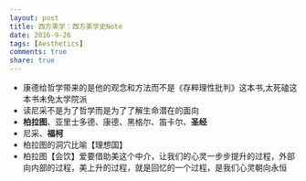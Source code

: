 ```yaml
---
layout: post
title: 西方美学：西方美学史Note
date: 2016-9-26
tags: [Aesthetics]
comments: true
share: true
---
```


- 康德给哲学带来的是他的观念和方法而不是《存粹理性批判》这本书,太死磕这本书未免太学院派
- 读尼采不是为了哲学而是为了了解生命潜在的面向
- **柏拉图**、亚里士多德、康德、黑格尔、笛卡尔、**圣经**
- 尼采、**福柯**
- 柏拉图的洞穴比喻【理想国】
- 柏拉图【会饮】爱要借助美这个中介，让我们的心灵一步步提升的过程，外部向内部的过程，美上升的过程，就是回忆的一个过程，是我们心灵朝向永恒

